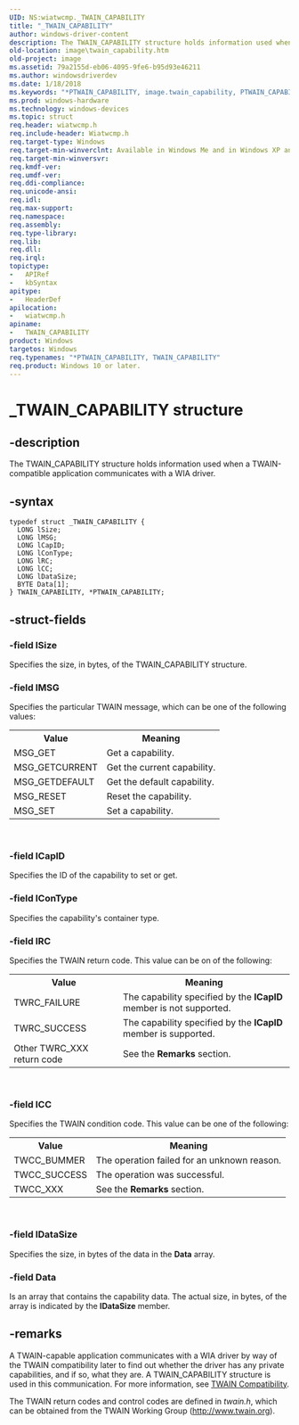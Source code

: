 ```yaml
---
UID: NS:wiatwcmp._TWAIN_CAPABILITY
title: "_TWAIN_CAPABILITY"
author: windows-driver-content
description: The TWAIN_CAPABILITY structure holds information used when a TWAIN-compatible application communicates with a WIA driver.
old-location: image\twain_capability.htm
old-project: image
ms.assetid: 79a2155d-eb06-4095-9fe6-b95d93e46211
ms.author: windowsdriverdev
ms.date: 1/18/2018
ms.keywords: "*PTWAIN_CAPABILITY, image.twain_capability, PTWAIN_CAPABILITY structure pointer [Imaging Devices], TWAIN_CAPABILITY, _TWAIN_CAPABILITY, PTWAIN_CAPABILITY, TWAIN_CAPABILITY structure [Imaging Devices], wiastrct_12204cb8-d0ad-46d5-a741-4522ba28006b.xml, wiatwcmp/TWAIN_CAPABILITY, wiatwcmp/PTWAIN_CAPABILITY"
ms.prod: windows-hardware
ms.technology: windows-devices
ms.topic: struct
req.header: wiatwcmp.h
req.include-header: Wiatwcmp.h
req.target-type: Windows
req.target-min-winverclnt: Available in Windows Me and in Windows XP and later versions of the Windows operating systems.
req.target-min-winversvr: 
req.kmdf-ver: 
req.umdf-ver: 
req.ddi-compliance: 
req.unicode-ansi: 
req.idl: 
req.max-support: 
req.namespace: 
req.assembly: 
req.type-library: 
req.lib: 
req.dll: 
req.irql: 
topictype:
-	APIRef
-	kbSyntax
apitype:
-	HeaderDef
apilocation:
-	wiatwcmp.h
apiname:
-	TWAIN_CAPABILITY
product: Windows
targetos: Windows
req.typenames: "*PTWAIN_CAPABILITY, TWAIN_CAPABILITY"
req.product: Windows 10 or later.
---
```


# _TWAIN_CAPABILITY structure


## -description


The TWAIN_CAPABILITY structure holds information used when a TWAIN-compatible application communicates with a WIA driver.


## -syntax


````
typedef struct _TWAIN_CAPABILITY {
  LONG lSize;
  LONG lMSG;
  LONG lCapID;
  LONG lConType;
  LONG lRC;
  LONG lCC;
  LONG lDataSize;
  BYTE Data[1];
} TWAIN_CAPABILITY, *PTWAIN_CAPABILITY;
````


## -struct-fields




### -field lSize

Specifies the size, in bytes, of the TWAIN_CAPABILITY structure.


### -field lMSG

Specifies the particular TWAIN message, which can be one of the following values: 
<table>
<tr>
<th>Value</th>
<th>Meaning</th>
</tr>
<tr>
<td>
MSG_GET

</td>
<td>
Get a capability.

</td>
</tr>
<tr>
<td>
MSG_GETCURRENT

</td>
<td>
Get the current capability.

</td>
</tr>
<tr>
<td>
MSG_GETDEFAULT

</td>
<td>
Get the default capability.

</td>
</tr>
<tr>
<td>
MSG_RESET

</td>
<td>
Reset the capability.

</td>
</tr>
<tr>
<td>
MSG_SET

</td>
<td>
Set a capability.

</td>
</tr>
</table> 


### -field lCapID

Specifies the ID of the capability to set or get.


### -field lConType

Specifies the capability's container type.


### -field lRC

Specifies the TWAIN return code. This value can be on of the following:
<table>
<tr>
<th>Value</th>
<th>Meaning</th>
</tr>
<tr>
<td>
TWRC_FAILURE

</td>
<td>
The capability specified by the <b>lCapID</b> member is not supported.

</td>
</tr>
<tr>
<td>
TWRC_SUCCESS

</td>
<td>
The capability specified by the <b>lCapID</b> member is supported.

</td>
</tr>
<tr>
<td>
Other TWRC_XXX return code

</td>
<td>
See the <b>Remarks</b> section.

</td>
</tr>
</table> 


### -field lCC

Specifies the TWAIN condition code. This value can be one of the following:
<table>
<tr>
<th>Value</th>
<th>Meaning</th>
</tr>
<tr>
<td>
TWCC_BUMMER

</td>
<td>
The operation failed for an unknown reason.

</td>
</tr>
<tr>
<td>
TWCC_SUCCESS

</td>
<td>
The operation was successful.

</td>
</tr>
<tr>
<td>
TWCC_XXX

</td>
<td>
See the <b>Remarks</b> section.

</td>
</tr>
</table> 


### -field lDataSize

Specifies the size, in bytes of the data in the <b>Data</b> array.


### -field Data

Is an array that contains the capability data. The actual size, in bytes, of the array is indicated by the <b>lDataSize</b> member.


## -remarks


A TWAIN-capable application communicates with a WIA driver by way of the TWAIN compatibility later to find out whether the driver has any private capabilities, and if so, what they are. A TWAIN_CAPABILITY structure is used in this communication. For more information, see <a href="https://msdn.microsoft.com/270e62dd-590c-4495-be22-002957932031">TWAIN Compatibility</a>. 

The TWAIN return codes and control codes are defined in <i>twain.h</i>, which can be obtained from the TWAIN Working Group (http://www.twain.org).


